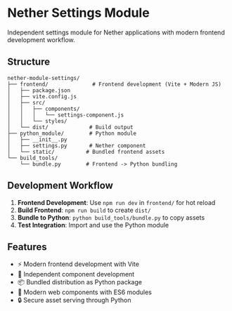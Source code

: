# Nether Settings Module

Independent settings module for Nether applications with modern frontend development workflow.

## Structure

```
nether-module-settings/
├── frontend/              # Frontend development (Vite + Modern JS)
│   ├── package.json
│   ├── vite.config.js
│   ├── src/
│   │   ├── components/
│   │   │   └── settings-component.js
│   │   └── styles/
│   └── dist/             # Build output
├── python_module/        # Python module
│   ├── __init__.py
│   ├── settings.py       # Nether component
│   └── static/          # Bundled frontend assets
└── build_tools/
    └── bundle.py        # Frontend -> Python bundling
```

## Development Workflow

1. **Frontend Development**: Use `npm run dev` in `frontend/` for hot reload
2. **Build Frontend**: `npm run build` to create `dist/`
3. **Bundle to Python**: `python build_tools/bundle.py` to copy assets
4. **Test Integration**: Import and use the Python module

## Features

- ⚡ Modern frontend development with Vite
- 🔧 Independent component development
- 📦 Bundled distribution as Python package
- 🎨 Modern web components with ES6 modules
- 🔒 Secure asset serving through Python
